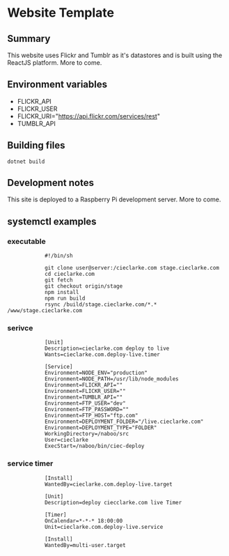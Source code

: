 # Website Template

## Summary

This website uses Flickr and Tumblr as it's datastores and is built using the ReactJS platform. More to come.

## Environment variables

- FLICKR_API
- FLICKR_USER
- FLICKR_URI="https://api.flickr.com/services/rest"
- TUMBLR_API

## Building files

`dotnet build`

## Development notes

This site is deployed to a Raspberry Pi development server. More to come.

## systemctl examples

### executable

                #!/bin/sh

                git clone user@server:/cieclarke.com stage.cieclarke.com
                cd cieclarke.com
                git fetch
                git checkout origin/stage
                npm install
                npm run build
                rsync /build/stage.cieclarke.com/*.* /www/stage.cieclarke.com

### serivce

                [Unit]
                Description=cieclarke.com deploy to live
                Wants=cieclarke.com.deploy-live.timer

                [Service]
                Environment=NODE_ENV="production"
                Environment=NODE_PATH=/usr/lib/node_modules
                Environment=FLICKR_API=""
                Environment=FLICKR_USER=""
                Environment=TUMBLR_API=""
                Environment=FTP_USER="dev"
                Environment=FTP_PASSWORD=""
                Environment=FTP_HOST="ftp.com"
                Environment=DEPLOYMENT_FOLDER="/live.cieclarke.com"
                Environment=DEPLOYMENT_TYPE="FOLDER"
                WorkingDirectory=/naboo/src
                User=cieclarke
                ExecStart=/naboo/bin/ciec-deploy

### service timer

                [Install]
                WantedBy=cieclarke.com.deploy-live.target

                [Unit]
                Description=deploy ciecclarke.com live Timer

                [Timer]
                OnCalendar=*-*-* 18:00:00
                Unit=cieclarke.com.deploy-live.service

                [Install]
                WantedBy=multi-user.target